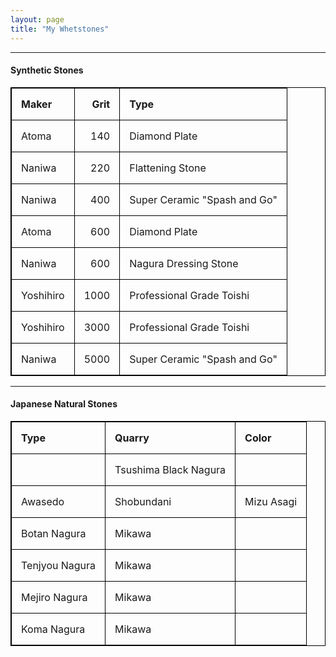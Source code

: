 ```yaml
---
layout: page
title: "My Whetstones"
---
```

<style>
table, th, td {
  border: 1px solid black;
  border-collapse: collapse;
}
th, td {
  padding: 15px;
  text-align: left;
}
</style>

* * *

#### Synthetic Stones

| Maker  | Grit | Type |
| :--- | ---: | --- |
| Atoma | 140 | Diamond Plate |
| Naniwa | 220 | Flattening Stone |
| Naniwa | 400 | Super Ceramic "Spash and Go" |
| Atoma | 600 | Diamond Plate |
| Naniwa | 600 | Nagura Dressing Stone |
| Yoshihiro | 1000 | Professional Grade Toishi |
| Yoshihiro | 3000 | Professional Grade Toishi |
| Naniwa | 5000 | Super Ceramic "Spash and Go" |

* * *

#### Japanese Natural Stones

| Type  | Quarry | Color |
| --- | --- | --- |
|  | Tsushima Black Nagura | |
| Awasedo | Shobundani | Mizu Asagi |
| Botan Nagura | Mikawa | |
| Tenjyou Nagura | Mikawa | |
| Mejiro Nagura | Mikawa | |
| Koma Nagura | Mikawa | |